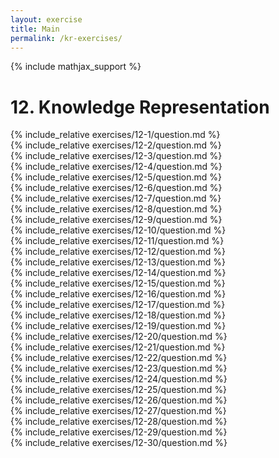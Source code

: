 ```yaml
---
layout: exercise
title: Main
permalink: /kr-exercises/
---
```


{% include mathjax_support %}

# 12. Knowledge Representation

<div><i class="arrow-up loader" data-chapter="kr-exercises" data-exercise="ex_1" data-rating="0"></i></div>
{% include_relative exercises/12-1/question.md %}

<div><i class="arrow-up loader" data-chapter="kr-exercises" data-exercise="ex_2" data-rating="0"></i></div>
{% include_relative exercises/12-2/question.md %}

<div><i class="arrow-up loader" data-chapter="kr-exercises" data-exercise="ex_3" data-rating="0"></i></div>
{% include_relative exercises/12-3/question.md %}

<div><i class="arrow-up loader" data-chapter="kr-exercises" data-exercise="ex_4" data-rating="0"></i></div>
{% include_relative exercises/12-4/question.md %}

<div><i class="arrow-up loader" data-chapter="kr-exercises" data-exercise="ex_5" data-rating="0"></i></div>
{% include_relative exercises/12-5/question.md %}

<div><i class="arrow-up loader" data-chapter="kr-exercises" data-exercise="ex_6" data-rating="0"></i></div>
{% include_relative exercises/12-6/question.md %}

<div><i class="arrow-up loader" data-chapter="kr-exercises" data-exercise="ex_7" data-rating="0"></i></div>
{% include_relative exercises/12-7/question.md %}

<div><i class="arrow-up loader" data-chapter="kr-exercises" data-exercise="ex_8" data-rating="0"></i></div>
{% include_relative exercises/12-8/question.md %}

<div><i class="arrow-up loader" data-chapter="kr-exercises" data-exercise="ex_9" data-rating="0"></i></div>
{% include_relative exercises/12-9/question.md %}

<div><i class="arrow-up loader" data-chapter="kr-exercises" data-exercise="ex_10" data-rating="0"></i></div>
{% include_relative exercises/12-10/question.md %}

<div><i class="arrow-up loader" data-chapter="kr-exercises" data-exercise="ex_11" data-rating="0"></i></div>
{% include_relative exercises/12-11/question.md %}

<div><i class="arrow-up loader" data-chapter="kr-exercises" data-exercise="ex_12" data-rating="0"></i></div>
{% include_relative exercises/12-12/question.md %}

<div><i class="arrow-up loader" data-chapter="kr-exercises" data-exercise="ex_13" data-rating="0"></i></div>
{% include_relative exercises/12-13/question.md %}

<div><i class="arrow-up loader" data-chapter="kr-exercises" data-exercise="ex_14" data-rating="0"></i></div>
{% include_relative exercises/12-14/question.md %}

<div><i class="arrow-up loader" data-chapter="kr-exercises" data-exercise="ex_15" data-rating="0"></i></div>
{% include_relative exercises/12-15/question.md %}

<div><i class="arrow-up loader" data-chapter="kr-exercises" data-exercise="ex_16" data-rating="0"></i></div>
{% include_relative exercises/12-16/question.md %}

<div><i class="arrow-up loader" data-chapter="kr-exercises" data-exercise="ex_17" data-rating="0"></i></div>
{% include_relative exercises/12-17/question.md %}

<div><i class="arrow-up loader" data-chapter="kr-exercises" data-exercise="ex_18" data-rating="0"></i></div>
{% include_relative exercises/12-18/question.md %}

<div><i class="arrow-up loader" data-chapter="kr-exercises" data-exercise="ex_19" data-rating="0"></i></div>
{% include_relative exercises/12-19/question.md %}

<div><i class="arrow-up loader" data-chapter="kr-exercises" data-exercise="ex_20" data-rating="0"></i></div>
{% include_relative exercises/12-20/question.md %}

<div><i class="arrow-up loader" data-chapter="kr-exercises" data-exercise="ex_21" data-rating="0"></i></div>
{% include_relative exercises/12-21/question.md %}

<div><i class="arrow-up loader" data-chapter="kr-exercises" data-exercise="ex_22" data-rating="0"></i></div>
{% include_relative exercises/12-22/question.md %}

<div><i class="arrow-up loader" data-chapter="kr-exercises" data-exercise="ex_23" data-rating="0"></i></div>
{% include_relative exercises/12-23/question.md %}

<div><i class="arrow-up loader" data-chapter="kr-exercises" data-exercise="ex_24" data-rating="0"></i></div>
{% include_relative exercises/12-24/question.md %}

<div><i class="arrow-up loader" data-chapter="kr-exercises" data-exercise="ex_25" data-rating="0"></i></div>
{% include_relative exercises/12-25/question.md %}

<div><i class="arrow-up loader" data-chapter="kr-exercises" data-exercise="ex_26" data-rating="0"></i></div>
{% include_relative exercises/12-26/question.md %}

<div><i class="arrow-up loader" data-chapter="kr-exercises" data-exercise="ex_27" data-rating="0"></i></div>
{% include_relative exercises/12-27/question.md %}

<div><i class="arrow-up loader" data-chapter="kr-exercises" data-exercise="ex_28" data-rating="0"></i></div>
{% include_relative exercises/12-28/question.md %}

<div><i class="arrow-up loader" data-chapter="kr-exercises" data-exercise="ex_29" data-rating="0"></i></div>
{% include_relative exercises/12-29/question.md %}

<div><i class="arrow-up loader" data-chapter="kr-exercises" data-exercise="ex_30" data-rating="0"></i></div>
{% include_relative exercises/12-30/question.md %}
